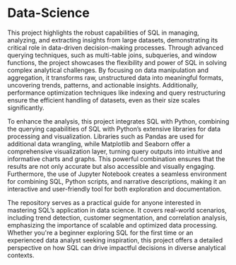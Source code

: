 # Data-Science
This project highlights the robust capabilities of SQL in managing, analyzing, and extracting insights from large datasets, demonstrating its critical role in data-driven decision-making processes. Through advanced querying techniques, such as multi-table joins, subqueries, and window functions, the project showcases the flexibility and power of SQL in solving complex analytical challenges. By focusing on data manipulation and aggregation, it transforms raw, unstructured data into meaningful formats, uncovering trends, patterns, and actionable insights. Additionally, performance optimization techniques like indexing and query restructuring ensure the efficient handling of datasets, even as their size scales significantly.

To enhance the analysis, this project integrates SQL with Python, combining the querying capabilities of SQL with Python’s extensive libraries for data processing and visualization. Libraries such as Pandas are used for additional data wrangling, while Matplotlib and Seaborn offer a comprehensive visualization layer, turning query outputs into intuitive and informative charts and graphs. This powerful combination ensures that the results are not only accurate but also accessible and visually engaging. Furthermore, the use of Jupyter Notebook creates a seamless environment for combining SQL, Python scripts, and narrative descriptions, making it an interactive and user-friendly tool for both exploration and documentation.

The repository serves as a practical guide for anyone interested in mastering SQL’s application in data science. It covers real-world scenarios, including trend detection, customer segmentation, and correlation analysis, emphasizing the importance of scalable and optimized data processing. Whether you're a beginner exploring SQL for the first time or an experienced data analyst seeking inspiration, this project offers a detailed perspective on how SQL can drive impactful decisions in diverse analytical contexts.
